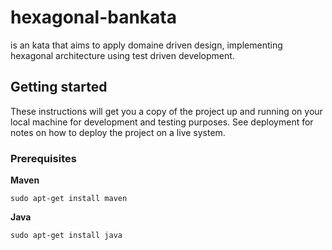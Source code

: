 # hexagonal-bankata
is an kata that aims to apply domaine driven design, implementing hexagonal architecture using test driven development.
## Getting started
These instructions will get you a copy of the project up and running on your local machine for development and testing purposes. See deployment for notes on how to deploy the project on a live system.
### Prerequisites
**Maven**

    sudo apt-get install maven

**Java**

    sudo apt-get install java